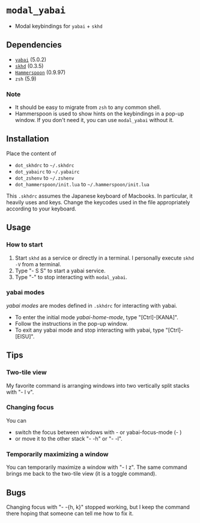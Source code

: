 # `modal_yabai`
  - Modal keybindings for `yabai` + `skhd`

## Dependencies
- [`yabai`](https://github.com/koekeishiya/yabai) (5.0.2)
- [`skhd`](https://github.com/koekeishiya/skhd) (0.3.5)
- [`Hammerspoon`](https://github.com/Hammerspoon/hammerspoon) (0.9.97)
- `zsh` (5.9)

### Note
- It should be easy to migrate from `zsh` to any common shell.
- Hammerspoon is used to show hints on the keybindings in a pop-up window. If you don't need it, you can use `modal_yabai` without it.

## Installation
Place the content of
- `dot_skhdrc` to `~/.skhdrc`
- `dot_yabairc` to `~/.yabairc`
- `dot_zshenv` to `~/.zshenv`
- `dot_hammerspoon/init.lua` to `~/.hammerspoon/init.lua`

This `.skhdrc` assumes the Japanese keyboard of Macbooks. In particular, it heavily uses <KANA> and <EISU> keys.
Change the keycodes used in the file appropriately according to your keyboard.

## Usage

### How to start
1. Start `skhd` as a service or directly in a terminal.
I personally execute `skhd -V` from a terminal.
1. Type "<Ctrl>-<KANA> S S" to start a yabai service.
1. Type "<Ctrl>-<EISU>" to stop interacting with `modal_yabai`.

### yabai modes
_yabai modes_ are modes defined in `.skhdrc` for interacting with yabai.
- To enter the initial mode _yabai-home-mode_, type "[Ctrl]-[KANA]".
- Follow the instructions in the pop-up window.
- To exit any yabai mode and stop interacting with yabai, type "[Ctrl]-[EISU]".

## Tips
### Two-tile view
My favorite command is arranging windows into two vertically split stacks with "<Ctrl>-<KANA> l v".

### Changing focus
You can
- switch the focus between windows with <Cmd>-<Tab> or yabai-focus-mode (<Ctrl>-<KANA> <Tab>)
- or move it to the other stack "<Ctrl>-<KANA> <Space> <Shift>-h" or "<Ctrl>-<KANA> <Space> <Shift>-l".

### Temporarily maximizing a window
You can temporarily maximize a window with "<Ctrl>-<KANA> l z". The same command brings me back to the two-tile view (it is a toggle command).

## Bugs
Changing focus with "<Ctrl>-<KANA> <Tab> <Shift>-{h, k}" stopped working, but I keep the command there hoping that someone can tell me how to fix it.
